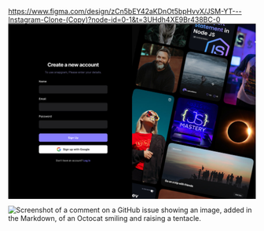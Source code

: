 https://www.figma.com/design/zCn5bEY42aKDnOt5bpHvvX/JSM-YT---Instagram-Clone-(Copy)?node-id=0-1&t=3UHdh4XE9Br438BC-0
<img align="center" alt="Coder GIF" height=full width=full src="./img/Snapgram.jpg" />

![Screenshot of a comment on a GitHub issue showing an image, added in the Markdown, of an Octocat smiling and raising a tentacle.](https://myoctocat.com/assets/images/base-octocat.svg)
